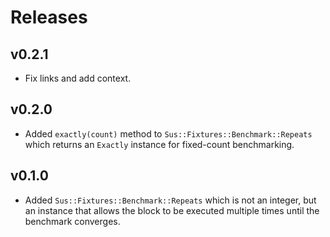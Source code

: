 # Releases

## v0.2.1

  - Fix links and add context.

## v0.2.0

  - Added `exactly(count)` method to `Sus::Fixtures::Benchmark::Repeats` which returns an `Exactly` instance for fixed-count benchmarking.

## v0.1.0

  - Added `Sus::Fixtures::Benchmark::Repeats` which is not an integer, but an instance that allows the block to be executed multiple times until the benchmark converges.
